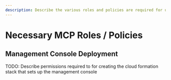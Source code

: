 ```yaml
---
description: Describe the various roles and policies are required for unity project account
---
```


# Necessary MCP Roles / Policies

## Management Console Deployment

TODO: Describe permissions required to for creating the cloud formation stack that sets up the management console
